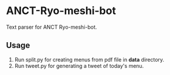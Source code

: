 # ANCT-Ryo-meshi-bot
Text parser for ANCT Ryo-meshi-bot.
## Usage

1. Run split.py for creating menus from pdf file in **data** directory.
2. Run tweet.py for generating a tweet of today's menu.
